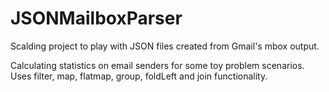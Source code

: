 JSONMailboxParser
=================

Scalding project to play with JSON files created from Gmail's mbox output.

Calculating statistics on email senders for some toy problem scenarios. Uses filter, map, flatmap, group, foldLeft and join functionality.
